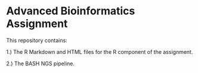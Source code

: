 # Advanced Bioinformatics Assignment

This repository contains:

1.) The R Markdown and HTML files for the R component of the assignment.

2.) The BASH NGS pipeline.
